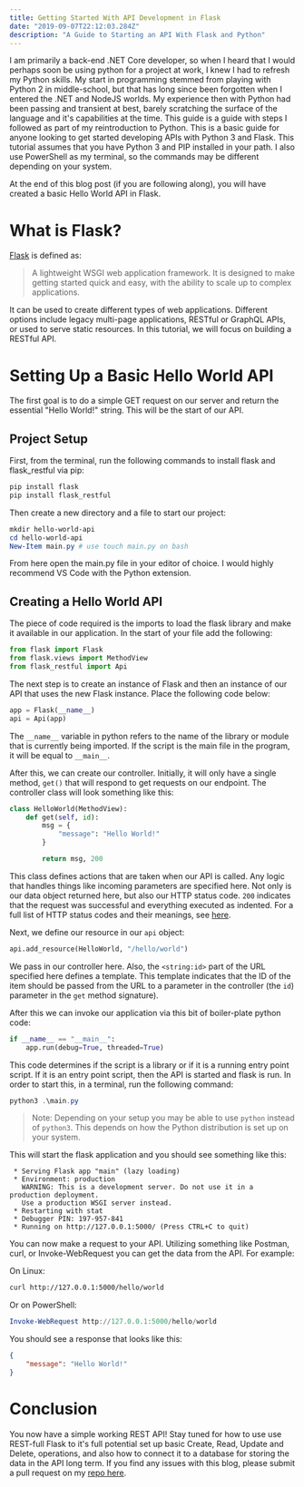 ```yaml
---
title: Getting Started With API Development in Flask
date: "2019-09-07T22:12:03.284Z"
description: "A Guide to Starting an API With Flask and Python"
---
```


I am primarily a back-end .NET Core developer, so when I heard that I would perhaps soon be using python for a project at work, I knew I had to refresh my Python skills. My start in programming stemmed from playing with Python 2 in middle-school, but that has long since been forgotten when I entered the .NET and NodeJS worlds. My experience then with Python had been passing and transient at best, barely scratching the surface of the language and it's capabilities at the time. This guide is a guide with steps I followed as part of my reintroduction to Python. This is a basic guide for anyone looking to get started developing APIs with Python 3 and Flask. This tutorial assumes that you have Python 3 and PIP installed in your path. I also use PowerShell as my terminal, so the commands may be different depending on your system.

At the end of this blog post (if you are following along), you will have created a basic Hello World API in Flask.

# What is Flask?

[Flask](https://palletsprojects.com/p/flask/) is defined as:

> A lightweight WSGI web application framework.
> It is designed to make getting started quick and easy,
> with the ability to scale up to complex applications.

It can be used to create different types of web applications. Different options include legacy multi-page applications, RESTful or GraphQL APIs, or used to serve static resources. In this tutorial, we will focus on building a RESTful API.

# Setting Up a Basic Hello World API

The first goal is to do a simple GET request on our server and return the essential "Hello World!" string. This will be the start of our API.

## Project Setup

First, from the terminal, run the following commands to install flask and flask_restful via pip:

``` powershell
pip install flask
pip install flask_restful
```

Then create a new directory and a file to start our project:

``` powershell
mkdir hello-world-api
cd hello-world-api
New-Item main.py # use touch main.py on bash
```

From here open the main.py file in your editor of choice. I would highly recommend VS Code with the Python extension.

## Creating a Hello World API

The piece of code required is the imports to load the flask library and make it available in our application. In the start of your file add the following:

```python
from flask import Flask
from flask.views import MethodView
from flask_restful import Api
```

The next step is to create an instance of Flask and then an instance of our API that uses the new Flask instance. Place the following code below:

```python
app = Flask(__name__)
api = Api(app)
```

The `__name__` variable in python refers to the name of the library or module that is currently being imported. If the script is the main file in the program, it will be equal to `__main__`.

After this, we can create our controller. Initially, it will only have a single method, `get()` that will respond to get requests on our endpoint. The controller class will look something like this:

```python
class HelloWorld(MethodView):
    def get(self, id):
        msg = {
            "message": "Hello World!"
        }

        return msg, 200
```

This class defines actions that are taken when our API is called. Any logic that handles things like incoming parameters are specified here. Not only is our data object returned here, but also our HTTP status code. `200` indicates that the request was successful and everything executed as indented. For a full list of HTTP status codes and their meanings, see [here](https://developer.mozilla.org/en-US/docs/Web/HTTP/Status).

Next, we define our resource in our `api` object:

```python
api.add_resource(HelloWorld, "/hello/world")
```

We pass in our controller here. Also, the `<string:id>` part of the URL specified here defines a template. This template indicates that the ID of the item should be passed from the URL to a parameter in the controller (the `id`) parameter in the `get` method signature).

After this we can invoke our application via this bit of boiler-plate python code:

```python
if __name__ == "__main__":
    app.run(debug=True, threaded=True)
```

This code determines if the script is a library or if it is a running entry point script. If it is an entry point script, then the API is started and flask is run. In order to start this, in a terminal, run the following command:

```powershell
python3 .\main.py
```

> Note: Depending on your setup you may be able to use ```python``` instead of ```python3```. 
> This depends on how the Python distribution is set up on your system.

This will start the flask application and you should see something like this:

```
 * Serving Flask app "main" (lazy loading)
 * Environment: production
   WARNING: This is a development server. Do not use it in a production deployment.
   Use a production WSGI server instead.
 * Restarting with stat
 * Debugger PIN: 197-957-841
 * Running on http://127.0.0.1:5000/ (Press CTRL+C to quit)
```

You can now make a request to your API. Utilizing something like Postman, curl, or Invoke-WebRequest you can get the data from the API. For example:

On Linux:
``` bash
curl http://127.0.0.1:5000/hello/world
```

Or on PowerShell:
``` powershell
Invoke-WebRequest http://127.0.0.1:5000/hello/world
```

You should see a response that looks like this:

``` json
{
    "message": "Hello World!"
}
```

# Conclusion

You now have a simple working REST API! Stay tuned for how to use use REST-full Flask to it's full potential set up basic Create, Read, Update and Delete, operations, and also how to connect it to a database for storing the data in the API long term. If you find any issues with this blog, please submit a pull request on my [repo here](https://github.com/moutansos/benbrougher-tech).
